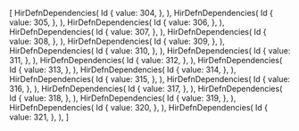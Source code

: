 [
    HirDefnDependencies(
        Id {
            value: 304,
        },
    ),
    HirDefnDependencies(
        Id {
            value: 305,
        },
    ),
    HirDefnDependencies(
        Id {
            value: 306,
        },
    ),
    HirDefnDependencies(
        Id {
            value: 307,
        },
    ),
    HirDefnDependencies(
        Id {
            value: 308,
        },
    ),
    HirDefnDependencies(
        Id {
            value: 309,
        },
    ),
    HirDefnDependencies(
        Id {
            value: 310,
        },
    ),
    HirDefnDependencies(
        Id {
            value: 311,
        },
    ),
    HirDefnDependencies(
        Id {
            value: 312,
        },
    ),
    HirDefnDependencies(
        Id {
            value: 313,
        },
    ),
    HirDefnDependencies(
        Id {
            value: 314,
        },
    ),
    HirDefnDependencies(
        Id {
            value: 315,
        },
    ),
    HirDefnDependencies(
        Id {
            value: 316,
        },
    ),
    HirDefnDependencies(
        Id {
            value: 317,
        },
    ),
    HirDefnDependencies(
        Id {
            value: 318,
        },
    ),
    HirDefnDependencies(
        Id {
            value: 319,
        },
    ),
    HirDefnDependencies(
        Id {
            value: 320,
        },
    ),
    HirDefnDependencies(
        Id {
            value: 321,
        },
    ),
]